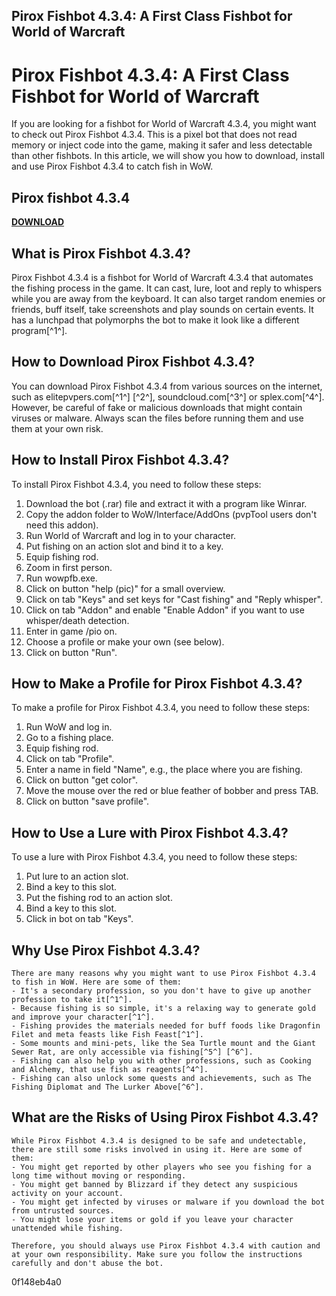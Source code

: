 ## Pirox Fishbot 4.3.4: A First Class Fishbot for World of Warcraft

  
# Pirox Fishbot 4.3.4: A First Class Fishbot for World of Warcraft
 
If you are looking for a fishbot for World of Warcraft 4.3.4, you might want to check out Pirox Fishbot 4.3.4. This is a pixel bot that does not read memory or inject code into the game, making it safer and less detectable than other fishbots. In this article, we will show you how to download, install and use Pirox Fishbot 4.3.4 to catch fish in WoW.
 
## Pirox fishbot 4.3.4


[**DOWNLOAD**](https://www.google.com/url?q=https%3A%2F%2Fbltlly.com%2F2tKE6R&sa=D&sntz=1&usg=AOvVaw1yVUjL5Afv-pK2VF8MtExF)

 
## What is Pirox Fishbot 4.3.4?
 
Pirox Fishbot 4.3.4 is a fishbot for World of Warcraft 4.3.4 that automates the fishing process in the game. It can cast, lure, loot and reply to whispers while you are away from the keyboard. It can also target random enemies or friends, buff itself, take screenshots and play sounds on certain events. It has a lunchpad that polymorphs the bot to make it look like a different program[^1^].
 
## How to Download Pirox Fishbot 4.3.4?
 
You can download Pirox Fishbot 4.3.4 from various sources on the internet, such as elitepvpers.com[^1^] [^2^], soundcloud.com[^3^] or splex.com[^4^]. However, be careful of fake or malicious downloads that might contain viruses or malware. Always scan the files before running them and use them at your own risk.
 
## How to Install Pirox Fishbot 4.3.4?
 
To install Pirox Fishbot 4.3.4, you need to follow these steps:
 
1. Download the bot (.rar) file and extract it with a program like Winrar.
2. Copy the addon folder to WoW/Interface/AddOns (pvpTool users don't need this addon).
3. Run World of Warcraft and log in to your character.
4. Put fishing on an action slot and bind it to a key.
5. Equip fishing rod.
6. Zoom in first person.
7. Run wowpfb.exe.
8. Click on button "help (pic)" for a small overview.
9. Click on tab "Keys" and set keys for "Cast fishing" and "Reply whisper".
10. Click on tab "Addon" and enable "Enable Addon" if you want to use whisper/death detection.
11. Enter in game /pio on.
12. Choose a profile or make your own (see below).
13. Click on button "Run".

## How to Make a Profile for Pirox Fishbot 4.3.4?
 
To make a profile for Pirox Fishbot 4.3.4, you need to follow these steps:

1. Run WoW and log in.
2. Go to a fishing place.
3. Equip fishing rod.
4. Click on tab "Profile".
5. Enter a name in field "Name", e.g., the place where you are fishing.
6. Click on button "get color".
7. Move the mouse over the red or blue feather of bobber and press TAB.
8. Click on button "save profile".

## How to Use a Lure with Pirox Fishbot 4.3.4?
 
To use a lure with Pirox Fishbot 4.3.4, you need to follow these steps:

1. Put lure to an action slot.
2. Bind a key to this slot.
3. Put the fishing rod to an action slot.
4. Bind a key to this slot.
5. Click in bot on tab "Keys".

## Why Use Pirox Fishbot 4.3.4?

    There are many reasons why you might want to use Pirox Fishbot 4.3.4 to fish in WoW. Here are some of them:
    - It's a secondary profession, so you don't have to give up another profession to take it[^1^].
    - Because fishing is so simple, it's a relaxing way to generate gold and improve your character[^1^].
    - Fishing provides the materials needed for buff foods like Dragonfin Filet and meta feasts like Fish Feast[^1^].
    - Some mounts and mini-pets, like the Sea Turtle mount and the Giant Sewer Rat, are only accessible via fishing[^5^] [^6^].
    - Fishing can also help you with other professions, such as Cooking and Alchemy, that use fish as reagents[^4^].
    - Fishing can also unlock some quests and achievements, such as The Fishing Diplomat and The Lurker Above[^6^].

## What are the Risks of Using Pirox Fishbot 4.3.4?

    While Pirox Fishbot 4.3.4 is designed to be safe and undetectable, there are still some risks involved in using it. Here are some of them:
    - You might get reported by other players who see you fishing for a long time without moving or responding.
    - You might get banned by Blizzard if they detect any suspicious activity on your account.
    - You might get infected by viruses or malware if you download the bot from untrusted sources.
    - You might lose your items or gold if you leave your character unattended while fishing.

    Therefore, you should always use Pirox Fishbot 4.3.4 with caution and at your own responsibility. Make sure you follow the instructions carefully and don't abuse the bot.
0f148eb4a0
